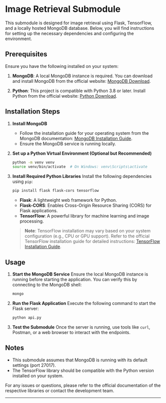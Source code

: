 # Image Retrieval Submodule

This submodule is designed for image retrieval using Flask, TensorFlow, and a locally hosted MongoDB database. Below, you will find instructions for setting up the necessary dependencies and configuring the environment.

## Prerequisites

Ensure you have the following installed on your system:

1. **MongoDB**: A local MongoDB instance is required. You can download and install MongoDB from the official website: [MongoDB Download](https://www.mongodb.com/try/download/community).

2. **Python**: This project is compatible with Python 3.8 or later. Install Python from the official website: [Python Download](https://www.python.org/downloads/).

## Installation Steps

1. **Install MongoDB**
   - Follow the installation guide for your operating system from the MongoDB documentation: [MongoDB Installation Guide](https://docs.mongodb.com/manual/installation/).
   - Ensure the MongoDB service is running locally.

2. **Set up a Python Virtual Environment (Optional but Recommended)**
   ```bash
   python -m venv venv
   source venv/bin/activate  # On Windows: venv\Scripts\activate
   ```

3. **Install Required Python Libraries**
   Install the following dependencies using `pip`:
   ```bash
   pip install flask flask-cors tensorflow
   ```
   - **Flask**: A lightweight web framework for Python.
   - **Flask-CORS**: Enables Cross-Origin Resource Sharing (CORS) for Flask applications.
   - **TensorFlow**: A powerful library for machine learning and image processing.

   > **Note**: TensorFlow installation may vary based on your system configuration (e.g., CPU or GPU support). Refer to the official TensorFlow installation guide for detailed instructions: [TensorFlow Installation Guide](https://www.tensorflow.org/install).

## Usage

1. **Start the MongoDB Service**
   Ensure the local MongoDB instance is running before starting the application. You can verify this by connecting to the MongoDB shell:
   ```bash
   mongo
   ```

2. **Run the Flask Application**
   Execute the following command to start the Flask server:
   ```bash
   python api.py
   ```

3. **Test the Submodule**
   Once the server is running, use tools like `curl`, Postman, or a web browser to interact with the endpoints.

## Notes
- This submodule assumes that MongoDB is running with its default settings (port 27017).
- The TensorFlow library should be compatible with the Python version installed on your system.

For any issues or questions, please refer to the official documentation of the respective libraries or contact the development team.

---

